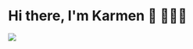 # Hi there, I'm Karmen :ocean: 👩🏾‍💻

[![](http://img.youtube.com/vi/r4KEgfgiZsg/0.jpg)](http://www.youtube.com/watch?v=r4KEgfgiZsg "")



<!--
**kodebae/kodebae** is a ✨ _special_ ✨ repository because its `README.md` (this file) appears on your GitHub profile.

Here are some ideas to get you started:

- 🔭 I’m currently working on ...
- 🌱 I’m currently learning ...
- 👯 I’m looking to collaborate on ...
- 🤔 I’m looking for help with ...
- 💬 Ask me about ...
- 📫 How to reach me: ...
- 😄 Pronouns: ...
- ⚡ Fun fact: ...
-->
